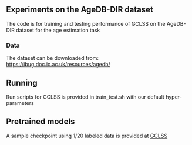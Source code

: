 
## Experiments on the AgeDB-DIR dataset

The code is for training and testing performance of GCLSS on the AgeDB-DIR dataset for the age estimation task

### Data

The dataset can be downloaded from: https://ibug.doc.ic.ac.uk/resources/agedb/


## Running

Run scripts for GCLSS is provided in train_test.sh with our default hyper-parameters


## Pretrained models

A sample checkpoint using 1/20 labeled data is provided at [GCLSS]()


